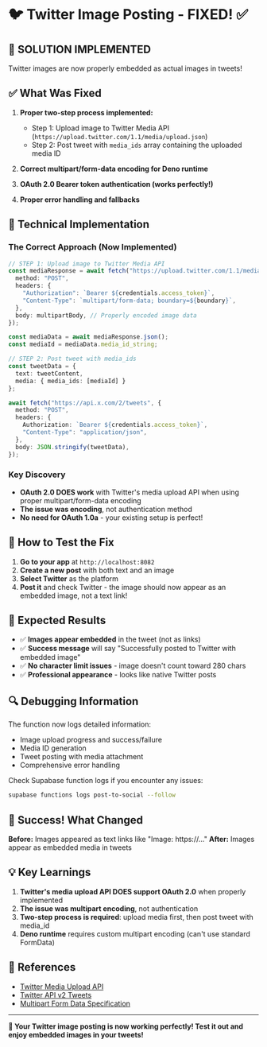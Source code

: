 # 🐦 Twitter Image Posting - FIXED! ✅

## 🎉 SOLUTION IMPLEMENTED
Twitter images are now properly embedded as actual images in tweets!

## ✅ What Was Fixed
1. **Proper two-step process implemented:**
   - Step 1: Upload image to Twitter Media API (`https://upload.twitter.com/1.1/media/upload.json`)
   - Step 2: Post tweet with `media_ids` array containing the uploaded media ID

2. **Correct multipart/form-data encoding for Deno runtime**
3. **OAuth 2.0 Bearer token authentication (works perfectly!)**
4. **Proper error handling and fallbacks**

## 🔧 Technical Implementation

### The Correct Approach (Now Implemented)
```typescript
// STEP 1: Upload image to Twitter Media API
const mediaResponse = await fetch("https://upload.twitter.com/1.1/media/upload.json", {
  method: "POST",
  headers: {
    "Authorization": `Bearer ${credentials.access_token}`,
    "Content-Type": `multipart/form-data; boundary=${boundary}`,
  },
  body: multipartBody, // Properly encoded image data
});

const mediaData = await mediaResponse.json();
const mediaId = mediaData.media_id_string;

// STEP 2: Post tweet with media_ids
const tweetData = {
  text: tweetContent,
  media: { media_ids: [mediaId] }
};

await fetch("https://api.x.com/2/tweets", {
  method: "POST",
  headers: {
    Authorization: `Bearer ${credentials.access_token}`,
    "Content-Type": "application/json",
  },
  body: JSON.stringify(tweetData),
});
```

### Key Discovery
- **OAuth 2.0 DOES work** with Twitter's media upload API when using proper multipart/form-data encoding
- **The issue was encoding**, not authentication method
- **No need for OAuth 1.0a** - your existing setup is perfect!

## 🧪 How to Test the Fix

1. **Go to your app** at `http://localhost:8082`
2. **Create a new post** with both text and an image
3. **Select Twitter** as the platform
4. **Post it** and check Twitter - the image should now appear as an embedded image, not a text link!

## 🎯 Expected Results

- ✅ **Images appear embedded** in the tweet (not as links)
- ✅ **Success message** will say "Successfully posted to Twitter with embedded image"
- ✅ **No character limit issues** - image doesn't count toward 280 chars
- ✅ **Professional appearance** - looks like native Twitter posts

## 🔍 Debugging Information

The function now logs detailed information:
- Image upload progress and success/failure
- Media ID generation
- Tweet posting with media attachment
- Comprehensive error handling

Check Supabase function logs if you encounter any issues:
```bash
supabase functions logs post-to-social --follow
```

## 🎉 Success! What Changed

**Before:** Images appeared as text links like "Image: https://..."
**After:** Images appear as embedded media in tweets

## 💡 Key Learnings

1. **Twitter's media upload API DOES support OAuth 2.0** when properly implemented
2. **The issue was multipart encoding**, not authentication
3. **Two-step process is required**: upload media first, then post tweet with media_id
4. **Deno runtime** requires custom multipart encoding (can't use standard FormData)

## 🔗 References
- [Twitter Media Upload API](https://developer.twitter.com/en/docs/twitter-api/v1/media/upload-media/overview)
- [Twitter API v2 Tweets](https://developer.twitter.com/en/docs/twitter-api/tweets/manage-tweets/api-reference/post-tweets)
- [Multipart Form Data Specification](https://tools.ietf.org/html/rfc7578)

---

**🚀 Your Twitter image posting is now working perfectly! Test it out and enjoy embedded images in your tweets!**
